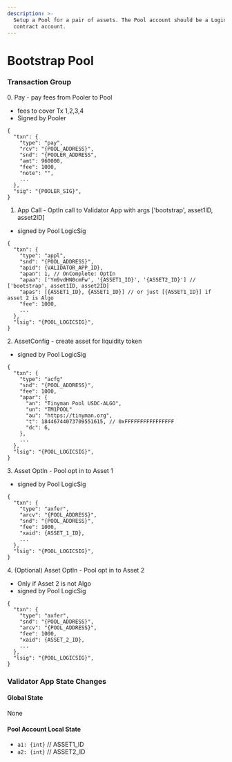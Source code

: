 ```yaml
---
description: >-
  Setup a Pool for a pair of assets. The Pool account should be a LogicSig
  contract account.
---
```


# Bootstrap Pool

### Transaction Group

0\. Pay - pay fees from Pooler to Pool

* fees to cover Tx 1,2,3,4
* Signed by Pooler

```
{
  "txn": {
    "type": "pay",
    "rcv": "{POOL_ADDRESS}",
    "snd": "{POOLER_ADDRESS",
    "amt": 960000,
    "fee": 1000,
    "note": "",
    ...
  },
  "sig": "{POOLER_SIG}",
}
```

1. App Call - OptIn call to Validator App with args \['bootstrap', asset1ID, asset2ID]

* signed by Pool LogicSig

```
{
  "txn": {
    "type": "appl",
    "snd": "{POOL_ADDRESS}",
    "apid": {VALIDATOR_APP_ID},
    "apan": 1, // OnComplete: OptIn
    "apaa": ['Ym9vdHN0cmFw', '{ASSET1_ID}', '{ASSET2_ID}'] // ['bootstrap', asset1ID, asset2ID]
    "apas": [{ASSET1_ID}, {ASSET1_ID}] // or just [{ASSET1_ID}] if asset 2 is Algo
    "fee": 1000,
    ...
  },
  "lsig": "{POOL_LOGICSIG}",
}
```

2\. AssetConfig - create asset for liquidity token

* signed by Pool LogicSig

```
{
  "txn": {
    "type": "acfg"
    "snd": "{POOL_ADDRESS}",
    "fee": 1000,
    "apar": {
      "an": "Tinyman Pool USDC-ALGO",
      "un": "TM1POOL"
      "au": "https://tinyman.org",
      "t": 18446744073709551615, // 0xFFFFFFFFFFFFFFFF
      "dc": 6,
    },
    ...
  },
  "lsig": "{POOL_LOGICSIG}",
}
```



3\. Asset OptIn - Pool opt in to Asset 1

* signed by Pool LogicSig

```
{
  "txn": {
    "type": "axfer",
    "arcv": "{POOL_ADDRESS}",
    "snd": "{POOL_ADDRESS}",
    "fee": 1000,
    "xaid": {ASSET_1_ID},
    ...
  },
  "lsig": "{POOL_LOGICSIG}",
}
```



4\. (Optional) Asset OptIn - Pool opt in to Asset 2

* Only if Asset 2 is not Algo
* signed by Pool LogicSig

```
{
  "txn": {
    "type": "axfer",
    "snd": "{POOL_ADDRESS}",
    "arcv": "{POOL_ADDRESS}",
    "fee": 1000,
    "xaid": {ASSET_2_ID},
    ...
  },
  "lsig": "{POOL_LOGICSIG}",
}
```



### Validator App State Changes

#### **Global State**

None

#### **Pool Account Local State**

* `a1: {int}` // ASSET1\_ID
* `a2: {int}` // ASSET2\_ID
